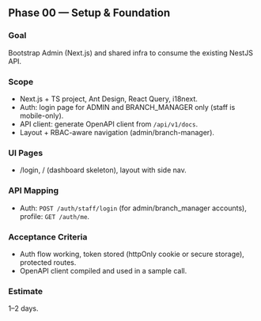 ## Phase 00 — Setup & Foundation

### Goal
Bootstrap Admin (Next.js) and shared infra to consume the existing NestJS API.

### Scope
- Next.js + TS project, Ant Design, React Query, i18next.
- Auth: login page for ADMIN and BRANCH_MANAGER only (staff is mobile-only).
- API client: generate OpenAPI client from `/api/v1/docs`.
- Layout + RBAC-aware navigation (admin/branch-manager).

### UI Pages
- /login, / (dashboard skeleton), layout with side nav.

### API Mapping
- Auth: `POST /auth/staff/login` (for admin/branch_manager accounts), profile: `GET /auth/me`.

### Acceptance Criteria
- Auth flow working, token stored (httpOnly cookie or secure storage), protected routes.
- OpenAPI client compiled and used in a sample call.

### Estimate
1–2 days.
